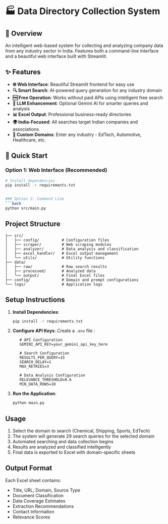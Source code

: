 # 🏭  Data Directory Collection System

## 🌟 Overview
An intelligent web-based system for collecting and analyzing company data from any industry sector in India. Features both a command-line interface and a beautiful web interface built with Streamlit.

## ✨ Features
- **🌐 Web Interface**: Beautiful Streamlit frontend for easy use
- **🔍 Smart Search**: AI-powered query generation for any industry domain
- **🆓 Free Operation**: Works without paid APIs using intelligent free search
- **🤖 LLM Enhancement**: Optional Gemini AI for smarter queries and analysis
- **📊 Excel Output**: Professional business-ready directories
- **🌍 India-Focused**: All searches target Indian companies and associations
- **🎯 Custom Domains**: Enter any industry - EdTech, Automotive, Healthcare, etc.

## 🚀 Quick Start

### Option 1: Web Interface (Recommended)
```bash
# Install dependencies
pip install -r requirements.txt


### Option 2: Command Line
```bash
python src/main.py
```

## Project Structure
```
├── src/
│   ├── config/          # Configuration files
│   ├── scraper/         # Web scraping modules
│   ├── analyzer/        # Data analysis and classification
│   ├── excel_handler/   # Excel output management
│   └── utils/           # Utility functions
├── data/
│   ├── raw/             # Raw search results
│   ├── processed/       # Analyzed data
│   └── output/          # Final Excel files
├── config/              # Domain and prompt configurations
└── logs/                # Application logs
```

## Setup Instructions

1. **Install Dependencies**:
   ```bash
   pip install -r requirements.txt
   ```

2. **Configure API Keys**:
   Create a `.env` file :
   ```
      # API Configuration
      GEMINI_API_KEY=your_gemini_api_key_here

      # Search Configuration  
      RESULTS_PER_QUERY=15
      SEARCH_DELAY=1
      MAX_RETRIES=3

      # Data Analysis Configuration
      RELEVANCE_THRESHOLD=0.6
      MIN_DATA_ROWS=10

   ```

3. **Run the Application**:
   ```bash
   python main.py
   ```

## Usage
1. Select the domain to search (Chemical, Shipping, Sports, EdTech)
2. The system will generate 29 search queries for the selected domain
3. Automated searching and data collection begins
4. Results are analyzed and classified intelligently
5. Final data is exported to Excel with domain-specific sheets

## Output Format
Each Excel sheet contains:
- Title, URL, Domain, Source Type
- Document Classification
- Data Coverage Estimates
- Extraction Recommendations
- Contact Information
- Relevance Scores
